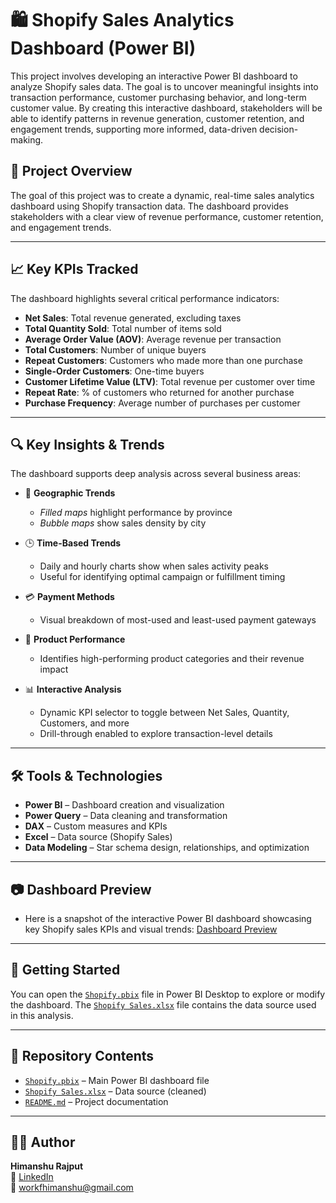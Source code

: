 # 🛍️ Shopify Sales Analytics Dashboard (Power BI)

This project involves developing an interactive Power BI dashboard to analyze Shopify sales data. The goal is to uncover meaningful insights into transaction performance, customer purchasing behavior, and long-term customer value. By creating this interactive dashboard, stakeholders will be able to identify patterns in revenue generation, customer retention, and engagement trends, supporting more informed, data-driven decision-making.

## 📌 Project Overview

The goal of this project was to create a dynamic, real-time sales analytics dashboard using Shopify transaction data. The dashboard provides stakeholders with a clear view of revenue performance, customer retention, and engagement trends.

---

## 📈 Key KPIs Tracked

The dashboard highlights several critical performance indicators:

- **Net Sales**: Total revenue generated, excluding taxes
- **Total Quantity Sold**: Total number of items sold
- **Average Order Value (AOV)**: Average revenue per transaction
- **Total Customers**: Number of unique buyers
- **Repeat Customers**: Customers who made more than one purchase
- **Single-Order Customers**: One-time buyers
- **Customer Lifetime Value (LTV)**: Total revenue per customer over time
- **Repeat Rate**: % of customers who returned for another purchase
- **Purchase Frequency**: Average number of purchases per customer

---

## 🔍 Key Insights & Trends

The dashboard supports deep analysis across several business areas:

- 📍 **Geographic Trends**  
  - *Filled maps* highlight performance by province  
  - *Bubble maps* show sales density by city  

- 🕒 **Time-Based Trends**  
  - Daily and hourly charts show when sales activity peaks  
  - Useful for identifying optimal campaign or fulfillment timing

- 💳 **Payment Methods**  
  - Visual breakdown of most-used and least-used payment gateways

- 🎯 **Product Performance**  
  - Identifies high-performing product categories and their revenue impact

- 📊 **Interactive Analysis**  
  - Dynamic KPI selector to toggle between Net Sales, Quantity, Customers, and more  
  - Drill-through enabled to explore transaction-level details

---

## 🛠️ Tools & Technologies

- **Power BI** – Dashboard creation and visualization
- **Power Query** – Data cleaning and transformation
- **DAX** – Custom measures and KPIs
- **Excel** – Data source (Shopify Sales)
- **Data Modeling** – Star schema design, relationships, and optimization

---

## 📷 Dashboard Preview

- Here is a snapshot of the interactive Power BI dashboard showcasing key Shopify sales KPIs and visual trends:
[Dashboard Preview](https://github.com/HimXRaj/Shopify-Sales-Analysis/blob/main/Dashboard%20Preview.png)
---

## 🚀 Getting Started

You can open the <a href="https://github.com/HimXRaj/Shopify-Sales-Analysis/blob/main/Shopify.pbix">`Shopify.pbix`</a> file in Power BI Desktop to explore or modify the dashboard. The <a href="https://github.com/HimXRaj/Shopify-Sales-Analysis/blob/main/Shopify%20Sales.xlsx">`Shopify Sales.xlsx`</a> file contains the data source used in this analysis.

---

## 📁 Repository Contents

- <a href="https://github.com/HimXRaj/Shopify-Sales-Analysis/blob/main/Shopify.pbix">`Shopify.pbix`</a> – Main Power BI dashboard file  
- <a href="https://github.com/HimXRaj/Shopify-Sales-Analysis/blob/main/Shopify%20Sales.xlsx">`Shopify Sales.xlsx`</a> – Data source (cleaned)
- <a href="https://github.com/HimXRaj/Shopify-Sales-Analysis/blob/main/README.md">`README.md`</a> – Project documentation  

---

## 🙋‍♂️ Author

**Himanshu Rajput**  
🔗 [LinkedIn](https://www.linkedin.com/in/himxraj)  
📧 workfhimanshu@gmail.com
